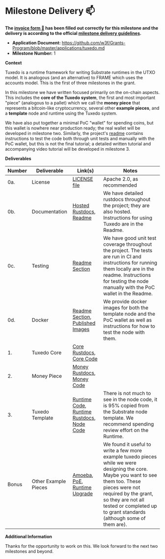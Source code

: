 # Milestone Delivery :mailbox:

**The [invoice form :pencil:](https://docs.google.com/forms/d/e/1FAIpQLSfmNYaoCgrxyhzgoKQ0ynQvnNRoTmgApz9NrMp-hd8mhIiO0A/viewform) has been filled out correctly for this milestone and the delivery is according to the official [milestone delivery guidelines](https://github.com/w3f/Grants-Program/blob/master/docs/Support%20Docs/milestone-deliverables-guidelines.md).**  

* **Application Document:** https://github.com/w3f/Grants-Program/blob/master/applications/tuxedo.md
* **Milestone Number:** 1

**Context**

Tuxedo is a runtime framework for writing Substrate runtimes in the UTXO model. It is analogous (and an alternative) to FRAME which uses the accounts model. This is the first of three milestones in the grant.

In this milestone we have written focused primarily on the on-chain aspects. This includes the **core of the Tuxedo system**, the first and most important "piece" (analogous to a pallet) which we call the **money piece** that represents a bitcoin-like cryptocurrency, several other **example pieces**, and a **template** node and runtime using the Tuxedo system.

We have also put together a minimal PoC "wallet" for spending coins, but this wallet is nowhere near production ready; the real wallet will be developed in milestone two. Similarly, the project's [readme](https://github.com/Off-Narrative-Labs/Tuxedo/#readme) contains instructions to test the code both through unit tests and manually with the PoC wallet, but this is not the final tutorial; a detailed written tutorial and accompanying video tutorial will be developed in milestone 3.

**Deliverables**

| Number | Deliverable | Link(s)       | Notes |
| ------ | ----------- | ------------- |------------- |
| 0a.    | License     | [LICENSE file](https://github.com/Off-Narrative-Labs/Tuxedo/blob/main/LICENSE) | Apache 2.0, as recommended | 
| 0b.    | Documentation | [Hosted Rustdocs](https://off-narrative-labs.github.io/Tuxedo), [Readme](https://github.com/Off-Narrative-Labs/Tuxedo/tree/main#readme) | We have detailed rustdocs throughout the project; they are also hosted. Instructions for using Tuxedo are in the Readme. | 
| 0c.    | Testing     | [Readme Section](https://github.com/Off-Narrative-Labs/Tuxedo#testing-and-code-quality) | We have good unit test coverage throughout the project. The tests are run in CI and instructions for running them locally are in the readme. Instructions for testing the node manually with the PoC wallet in the Readme. |
| 0d.    | Docker      | [Readme Section](https://github.com/Off-Narrative-Labs/Tuxedo#docker), [Published Images](https://github.com/orgs/Off-Narrative-Labs/packages) | We provide docker images for both the template node and the PoC wallet as well as instructions for how to test the node with them. |
| 1.     | Tuxedo Core | [Core Rustdocs](https://off-narrative-labs.github.io/Tuxedo/tuxedo_core/index.html), [Core Code](https://github.com/Off-Narrative-Labs/Tuxedo/tree/main/tuxedo-core) | |
| 2.     | Money Piece | [Money Rustdocs](https://off-narrative-labs.github.io/Tuxedo/frameless_runtime/money/index.html), [Money Code](https://github.com/Off-Narrative-Labs/Tuxedo/blob/main/frameless-runtime/src/money.rs) | |
| 3.     | Tuxedo Template | [Runtime Code](https://github.com/Off-Narrative-Labs/Tuxedo/tree/main/frameless-runtime), [Runtime Rustdocs](https://off-narrative-labs.github.io/Tuxedo/tuxedo_template_runtime/index.html), [Node Code](https://github.com/Off-Narrative-Labs/Tuxedo/tree/main/node) | There is not much to see in the node code, it is 95% copied from the Substrate node template. We recommend spending review effort on the Runtime. |
| Bonus  | Other Example Pieces | [Amoeba](https://github.com/Off-Narrative-Labs/Tuxedo/blob/main/frameless-runtime/src/amoeba.rs), [PoE](https://github.com/Off-Narrative-Labs/Tuxedo/blob/main/frameless-runtime/src/poe.rs), [Runtime Upgrade](https://github.com/Off-Narrative-Labs/Tuxedo/blob/main/frameless-runtime/src/runtime_upgrade.rs) | We found it useful to write a few more example tuxedo pieces while we were designing the core. Maybe you want to see them too. These pieces were not required by the grant, so they are not all tested or completed up to grant standards (although some of them are). |

**Additional Information**

Thanks for the opportunity to work on this. We look forward to the next two milestones and beyond.
